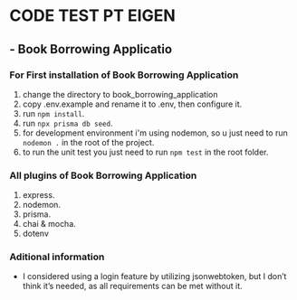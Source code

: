 # CODE TEST PT EIGEN

## - Book Borrowing Applicatio

### For First installation of Book Borrowing Application
1. change the directory to book_borrowing_application
2. copy .env.example and rename it to .env, then configure it.
3. run `npm install`.
4. run `npx prisma db seed`.
5. for development environment i'm using nodemon, so u just need to run `nodemon .` in the root of the project.
6. to run the unit test you just need to run `npm test` in the root folder.

### All plugins of Book Borrowing Application

1. express.
2. nodemon.
3. prisma.
4. chai & mocha.
5. dotenv

### Aditional information

- I considered using a login feature by utilizing jsonwebtoken, but I don’t think it’s needed, as all requirements can be met without it.
